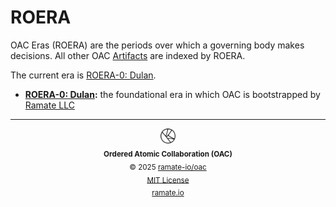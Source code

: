 # ROERA
OAC Eras (ROERA) are the periods over which a governing body makes decisions. All other OAC [Artifacts](../roglo/roera-000-000-000-dulan/roglo-000-000-000-artifact/README.md) are indexed by ROERA.

The current era is [ROERA-0: Dulan](./roera-000-000-000-dulan/README.md).

- **[ROERA-0: Dulan](./roera-000-000-000-dulan/README.md):** the foundational era in which OAC is bootstrapped by [Ramate LLC](https://www.ramate.io)

<!--OAC FOOTER: DO NOT REMOVE THIS LINE-->
---

<div align="center">
  <a href="https://github.com/ramate-io/oac">
    <picture>
      <source srcset="/assets/oac-inverted-transparent.png" media="(prefers-color-scheme: dark)">
      <img height="24" src="/assets/oac-transparent.png" alt="OAC"/>
    </picture>
  </a>
  <br/>
  <sub>
    <b>Ordered Atomic Collaboration (OAC)</b>
    <br/>
    &copy; 2025 <a href="https://github.com/ramate-io/oac">ramate-io/oac</a>
    <br/>
    <a href="https://github.com/ramate-io/oac/blob/main/LICENSE">MIT License</a>
    <br/>
    <a href="https://www.ramate.io">ramate.io</a>
  </sub>
</div>
